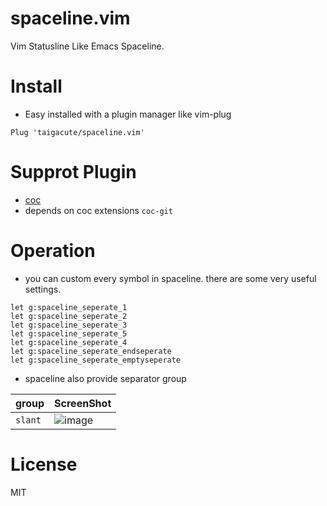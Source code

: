 # spaceline.vim

Vim Statusline Like Emacs Spaceline.

# Install

- Easy installed with a plugin manager like vim-plug

```
Plug 'taigacute/spaceline.vim'
```

# Supprot Plugin

- [coc](https://github.com/neoclide/coc.nvim)
- depends on coc extensions `coc-git`

# Operation

- you can custom every symbol in spaceline. there are some very useful settings.

```viml
let g:spaceline_seperate_1
let g:spaceline_seperate_2
let g:spaceline_seperate_3
let g:spaceline_seperate_5
let g:spaceline_seperate_4
let g:spaceline_seperate_endseperate
let g:spaceline_seperate_emptyseperate

```

- spaceline also provide separator group

| group   | ScreenShot                                                                 |
| ------- | -------------------------------------------------------------------------- |
| `slant` | ![image](https://github.com/taigacute/IMG/blob/master/spaceline/slant.png) |

# License

MIT
